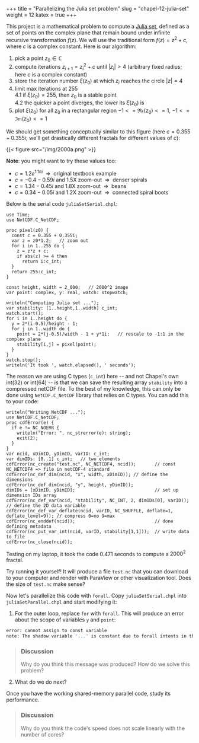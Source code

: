 +++
title = "Parallelizing the Julia set problem"
slug = "chapel-12-julia-set"
weight = 12
katex = true
+++

This project is a mathematical problem to compute a [Julia set](https://en.wikipedia.org/wiki/Julia_set),
defined as a set of points on the complex plane that remain bound under infinite recursive transformation
$f(z)$. We will use the traditional form $f(z)=z^2+c$, where $c$ is a complex constant. Here is our algorithm:

1. pick a point $z_0\in\mathbb{C}$
1. compute iterations $z_{i+1}=z_i^2+c$ until $|z_i|>4$ (arbitrary fixed radius; here $c$ is a complex
   constant)
1. store the iteration number $\xi(z_0)$ at which $z_i$ reaches the circle $|z|=4$
1. limit max iterations at 255  
    4.1 if $\xi(z_0)=255$, then $z_0$ is a stable point  
    4.2 the quicker a point diverges, the lower its $\xi(z_0)$ is
1. plot $\xi(z_0)$ for all $z_0$ in a rectangular region $-1<=\mathfrak{Re}(z_0)<=1$,
   $-1<=\mathfrak{Im}(z_0)<=1$

We should get something conceptually similar to this figure (here $c = 0.355 + 0.355i$; we'll get drastically
different fractals for different values of $c$):

{{< figure src="/img/2000a.png" >}}

**Note**: you might want to try these values too:
- $c = 1.2e^{1.1πi}$ $~\Rightarrow~$ original textbook example
- $c = -0.4-0.59i$ and 1.5X zoom-out $~\Rightarrow~$ denser spirals
- $c = 1.34-0.45i$ and 1.8X zoom-out $~\Rightarrow~$ beans
- $c = 0.34-0.05i$ and 1.2X zoom-out $~\Rightarrow~$ connected spiral boots

Below is the serial code `juliaSetSerial.chpl`:

```chpl
use Time;
use NetCDF.C_NetCDF;

proc pixel(z0) {
  const c = 0.355 + 0.355i;
  var z = z0*1.2;   // zoom out
  for i in 1..255 do {
    z = z*z + c;
    if abs(z) >= 4 then
      return i:c_int;
  }
  return 255:c_int;
}

const height, width = 2_000;   // 2000^2 image
var point: complex, y: real, watch: stopwatch;

writeln("Computing Julia set ...");
var stability: [1..height,1..width] c_int;
watch.start();
for i in 1..height do {
  y = 2*(i-0.5)/height - 1;
  for j in 1..width do {
    point = 2*(j-0.5)/width - 1 + y*1i;   // rescale to -1:1 in the complex plane
    stability[i,j] = pixel(point);
  }
}
watch.stop();
writeln('It took ', watch.elapsed(), ' seconds');
```

The reason we are using C types (`c_int`) here -- and not Chapel's own int(32) or int(64) -- is that we can
save the resulting array `stability` into a compressed netCDF file. To the best of my knowledge, this can only
be done using `NetCDF.C_NetCDF` library that relies on C types. You can add this to your code:

```chpl
writeln("Writing NetCDF ...");
use NetCDF.C_NetCDF;
proc cdfError(e) {
  if e != NC_NOERR {
    writeln("Error: ", nc_strerror(e): string);
    exit(2);
  }
}
var ncid, xDimID, yDimID, varID: c_int;
var dimIDs: [0..1] c_int;   // two elements
cdfError(nc_create("test.nc", NC_NETCDF4, ncid));       // const NC_NETCDF4 => file in netCDF-4 standard
cdfError(nc_def_dim(ncid, "x", width, xDimID)); // define the dimensions
cdfError(nc_def_dim(ncid, "y", height, yDimID));
dimIDs = [xDimID, yDimID];                              // set up dimension IDs array
cdfError(nc_def_var(ncid, "stability", NC_INT, 2, dimIDs[0], varID));   // define the 2D data variable
cdfError(nc_def_var_deflate(ncid, varID, NC_SHUFFLE, deflate=1, deflate_level=9)); // compress 0=no 9=max
cdfError(nc_enddef(ncid));                              // done defining metadata
cdfError(nc_put_var_int(ncid, varID, stability[1,1]));  // write data to file
cdfError(nc_close(ncid));
```

Testing on my laptop, it took the code 0.471 seconds to compute a $2000^2$ fractal.

Try running it yourself! It will produce a file `test.nc` that you can download to your computer and render
with ParaView or other visualization tool. Does the size of `test.nc` make sense?

Now let's parallelize this code with `forall`. Copy `juliaSetSerial.chpl` into `juliaSetParallel.chpl` and
start modifying it:

1. For the outer loop, replace `for` with `forall`. This will produce an error about the scope of variables
   `y` and `point`:

```sh
error: cannot assign to const variable
note: The shadow variable '...' is constant due to forall intents in this loop
```

> ### Discussion
> Why do you think this message was produced? How do we solve this problem?

2. What do we do next?

Once you have the working shared-memory parallel code, study its performance.

> ### Discussion
> Why do you think the code's speed does not scale linearly with the number of cores?
